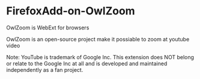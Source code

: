 # FirefoxAdd-on-OwlZoom
OwlZoom  is WebExt for browsers

OwlZoom is an open-source project make it possiable to zoom at youtube video

Note: YouTube is trademark of Google Inc. This extension does NOT belong or relate to the Google Inc at all and is developed and maintained independently as a fan project.
